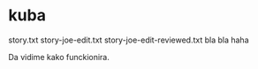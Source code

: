 # kuba
story.txt
story-joe-edit.txt
story-joe-edit-reviewed.txt
bla bla haha

Da vidime kako funckionira.
